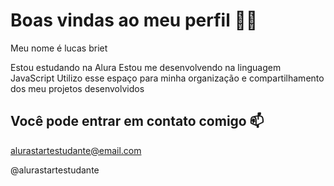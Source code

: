 # Boas vindas ao meu perfil 💙💙
Meu nome é lucas briet

Estou estudando na Alura
Estou me desenvolvendo na linguagem JavaScript
Utilizo esse espaço para minha organização e compartilhamento dos meu projetos desenvolvidos
## Você pode entrar em contato comigo 📫
alurastartestudante@email.com

@alurastartestudante
